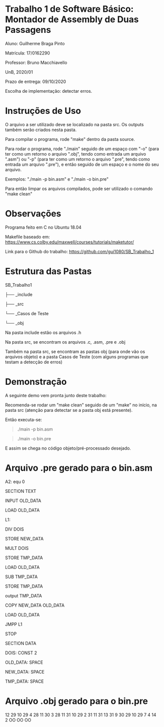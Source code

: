 # Trabalho 1 de Software Básico: Montador de Assembly de Duas Passagens

Aluno: Guilherme Braga Pinto

Matrícula: 17/0162290

Professor: Bruno Macchiavello

UnB, 2020/01

Prazo de entrega: 09/10/2020

Escolha de implementação: detectar erros. 

# Instruções de Uso

O arquivo a ser utilizado deve se localizado na pasta src. Os outputs também serão criados nesta pasta.

Para compilar o programa, rode "make" dentro da pasta source.

Para rodar o programa, rode "./main" seguido de  um espaço com "-o" (para ter como um retorno o arquivo ".obj", tendo como entrada um arquivo ".asm") ou "-p" (para ter como um retorno o arquivo ".pre", tendo como entrada um arquivo ".pre"), e então seguido de um espaço e o nome do seu arquivo. 

Exemplos: "./main -p bin.asm" e "./main -o bin.pre"

Para então limpar os arquivos compilados, pode ser utilizado o comando "make clean"

# Observações

Programa feito em C no Ubuntu 18.04

Makefile baseado em: https://www.cs.colby.edu/maxwell/courses/tutorials/maketutor/ 

Link para o Github do trabalho: https://github.com/gui1080/SB_Trabalho_1

# Estrutura das Pastas

SB_Trabalho1

├── _include

├── _src

   └── _Casos de Teste
    
   └── _obj

Na pasta include estão os arquivos .h

Na pasta src, se encontram os arquivos .c, .asm, .pre e .obj

Também na pasta src, se encontram as pastas obj (para onde vão os arquivos objeto) e a pasta Casos de Teste (com alguns programas que testam a detecção de erros)

# Demonstração

A seguinte demo vem pronta junto deste trabalho:

Recomenda-se rodar um "make clean" seguido de um "make" no início, na pasta src (atenção para detectar se a pasta obj está presente).

Então executa-se:

> ./main -p bin.asm

> ./main -o bin.pre

E assim se chega no código objeto/pré-processado desejado. 

# Arquivo .pre gerado para o bin.asm

A2: equ 0

SECTION TEXT

INPUT OLD_DATA

LOAD OLD_DATA

L1:

DIV DOIS

STORE NEW_DATA

MULT DOIS

STORE TMP_DATA

LOAD OLD_DATA

SUB TMP_DATA

STORE TMP_DATA

output TMP_DATA

COPY NEW_DATA OLD_DATA

LOAD OLD_DATA

JMPP L1

STOP  

SECTION DATA

DOIS: CONST 2

OLD_DATA: SPACE

NEW_DATA: SPACE

TMP_DATA: SPACE

# Arquivo .obj gerado para o bin.pre

12 29 10 29 4 28 11 30 3 28 11 31 10 29 2 31 11 31 13 31 9 30 29 10 29 7 4 14 2 OO OO OO 